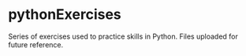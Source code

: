 # pythonExercises
Series of exercises used to practice skills in Python. Files uploaded for future reference.
